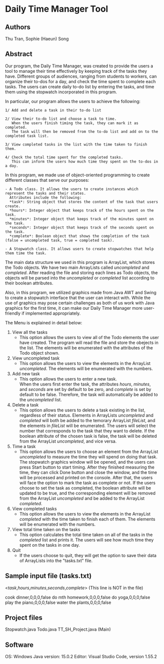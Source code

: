 # Daily Time Manager Tool

## Authors 
Thu Tran, Sophie (Haeun) Song

## Abstract
Our program, the Daily Time Manager, was created to provide the users a tool to manage their time effectively by keeping track of the tasks they have. 
Different groups of audiences, ranging from students to workers, can organize their to-dos for a day, and check the time spent to complete each tasks. 
The users can create daily to-do list by entering the tasks, and time them using the stopwatch incorporated in this program.

In particular, our program allows the users to achieve the following:

    1/ Add and delete a task in their to-do list
    
    2/ View their to-do list and choose a task to time. 
       When the users finish timing the task, they can mark it as completed. 
       The task will then be removed from the to-do list and add on to the completed task list.
       
    3/ View completed tasks in the list with the time taken to finish them.
    
    4/ Check the total time spent for the completed tasks. 
       This can inform the users how much time they spent on the to-dos in a day.


In this program, we made use of object-oriented programming to create different classes that serve our purposes: 

    - A Todo class. It allows the users to create instances which represent the tasks and their states.
      Attributes include the following: 
      *task*: String object that stores the content of the task that users create. 
      *hours*: Integer object that keeps track of the hours spent on the task.
      *minutes*: Integer object that keeps track of the minutes spent on the task. 
      *seconds*: Integer object that keeps track of the seconds spent on the task.
      *complete*: Boolean object that shows the completion of the task (false = uncompleted task, true = completed task).

    - A Stopwatch class. It allows users to create stopwatches that help them time the task. 


The main data structure we used in this program is ArrayList, which stores the Todo objects. We have two main ArrayLists called *uncompleted* and *completed*.
After reading the file and storing each lines as Todo objects, the objects will be parsed into the *uncompleted* or *completed* list according to their boolean attributes. 

Also, in this program, we utilized graphics made from Java AWT and Swing to create a stopwatch interface that the user can interact with.
While the use of graphics may pose certain challenges as both of us work with Java graphics for the first time, it can make our Daily Time Manager more user-friendly 
if implemented appropriately.

The Menu is explained in detail below:

1. View all the tasks 
    - This option allows the users to view all of the Todo elements the user have created. The program will read the file and store the obejects in the list. 
      The elements will be enumerated with the attributes of the Todo object shown.
2. View uncompleted task 
    - This option allows the users to view the elements in the ArrayList *uncompleted*. The elements will be enumerated with the numbers.
3. Add new task 
    - This option allows the users to enter a new task.  
      When the users first enter the task, the attributes *hours*, *minutes*, and *seconds* are set by default to be zero, and *complete* is set by default to be false. 
      Therefore, the task will automatically be added to the *uncompleted* list. 
3. Delete a task 
    - This option allows the users to delete a task existing in the list, regardless of their status. 
      Elements in ArrayLists *uncompleted* and *completed* will both be added to the temorary ArrayList *fileList*, and the elements in *fileList* will be enumerated.
      The users will select the number that corresponds to the task that they want to delete. 
      If the boolean attribute of the chosen task is false, the task will be deleted from the ArrayList *uncompleted*, and vice versa. 
4. Time a task
    - This option allows the users to choose an element from the ArrayList *uncompleted* to measure the time they will spend on doing that task. 
      The stopwatch graphics window will be opened, and the users can press Start button to start timing. 
      After they finished measuring the time, they can click Done button and close the window, and the time will be processed and printed on the console.
      After that, the users will face the option to mark the task as complete or not. 
      If the users choose to set the task as completed, the boolean attribute will be updated to be true, and the corresponding element will be removed from the ArrayList *uncompleted* and be added to the ArrayList *completed*.
5. View completed tasks
    - This option allows the users to view the elements in the ArrayList *completed* with the time taken to finish each of them. The elements will be enumerated with the numbers.
6. View total time taken on the tasks
    - This option calculates the total time taken on all of the tasks in the *completed* list and prints it. The users will see how much time they spent on the tasks in one day.
0. Quit 
    - If the users choose to quit, they will get the option to save their data of ArrayLists into the "tasks.txt" file.


## Sample input file (tasks.txt)

<*task*,*hours*,*minutes*,*seconds*,*complete*> (This line is NOT in the file)

cook dinner,0,0,0,false
do mth homework,0,0,0,false
do yoga,0,0,0,false
play the piano,0,0,0,false
water the plants,0,0,0,false


## Project files
Stopwatch.java
Todo.java
TT_SH_Project.java (Main)


## Software
OS: Windows
Java version: 15.0.2
Editor: Visual Studio Code, version 1.55.2

